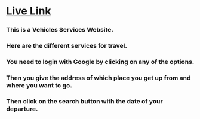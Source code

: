 # [Live Link](https://vehicles-services.web.app/)
### This is a Vehicles Services Website.
### Here are the different services for travel.
### You need to login with Google by clicking on any of the options.
### Then you give the address of which place you get up from and where you want to go.
### Then click on the search button with the date of your departure.
